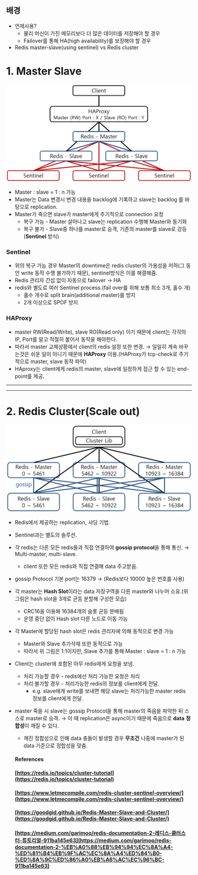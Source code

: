 ## 배경

- 언제사용?
    - 물리 머신이 가진 메모리보다 더 많은 데이터를 저장해야 할 경우
    - Failover를 통해 HA(high availability)를 보장해야 할 경우
- Redis master-slave(using sentinel) vs Redis cluster

# 1. Master Slave

<img src="./images/sentinel.png">

- Master : slave = 1 : n 가능
- Master는 Data 변경시 변경 내용을 backlog에 기록하고 slave는 backlog 를 바탕으로 replication.
- Master가 죽으면 slave가 master에게 주기적으로 connection 요청
    - 복구 가능 - Master 살아나고 slave는 replication 수행해 Master와 동기화
    - 복구 불가 - Slave중 하나를 master로 승격, 기존의 master를 slave로 강등(**Sentinel** 방식)

### Sentinel

- 위의 복구 가능 경우 Master의 downtime은 redis cluster의 가용성을 저하(그 동안 write 동작 수행 불가하기 때문), sentinel방식은 이를 해결해줌.
- Redis 관리자 간섭 없이 자동으로 failover → HA
- redis와 별도로 여러 Sentinel process.(fail over를 위해 보통 최소 3개, 홀수 개)
    - 홀수 개수로 split brain(additional master)를 방지
    - 2개 이상으로 SPOF 방지

### HAProxy

- master RW(Read/Write), slave RO(Read only) 이기 때문에 client는 각각의 IP, Port를 알고 적절히 붙어서 동작을 해야한다.
- 따라서 master 교체상황에서 client의 redis 설정 또한 변경. → 일일히 계속 바꾸는것은 쉬운 일이 아니기 때문에 **HAProxy** 이용.(HAProxy가 tcp-check로 주기적으로 master, slave 동작 파악)
- HAproxy는 client에게 redis의 master, slave에 일정하게 접근 할 수 있는 end-point를 제공.

---

---

# 2. Redis Cluster(Scale out)

<img src="./images/cluster.png">

- Redis에서 제공하는 replication, 샤딩 기법.

- Sentinel과는 별도의 솔루션.

- 각 redis는 다른 모든 redis들과 직접 연결하여 **gossip protocol**을 통해 통신. → Multi-master, multi-slave.
  
    - client 또한 모든 redis와 직접 연결해 data 주고받음.
    
- gossip Protocol 기본 port는 16379 → (Redis보다 10000 높은 번호를 사용)

- 각 master는 **Hash Slot**이라는 data 저장구역을 다른 master와 나누어 소유.(위 그림은 hash slot을 3개로 균등 분할해 구성한 모습)
    - CRC16을 이용해 16384개의 슬롯 균등 분배됨
    - 운영 중단 없이 Hash slot 다른 노드로 이동 가능
    
- 각 Master에 할당된 hash slot은 redis 관리자에 의해 동적으로 변경 가능
    - Master와 Slave 추가삭제 또한 동적으로 가능
    - 따라서 위 그림은 1:1이지만, Slave 추가를 통해 Master : slave = 1 : n 가능
    
- Client는 cluster에 포함된 아무 redis에게 요청을 보냄.
    - 처리 가능할 경우 - redis에선 처리 가능한 요청은 처리
    - 처리 불가할 경우 - 처리가능한 redis의 정보를 client에게 전달.
        - e.g. slave에게 write를 보내면 해당 slave는 처리가능한 master redis 정보를 client에게 전달.
    
- master 죽을 시 slave는 gossip Protocol을 통해 master의 죽음을 파악한 뒤 스스로 master로 승격. → 이 때 replication은 async이기 때문에 죽음으로 **data** **정합성**이 깨질 수 있다.
    - 깨진 정합성으로 인해 data 충돌이 발생할 경우 **무조건** 나중에 master가 된 data 기준으로 정합성을 맞춤.

    

    

    #### References

    #### [https://redis.io/topics/cluster-tutorial](https://redis.io/topics/cluster-tutorial)

    #### [https://www.letmecompile.com/redis-cluster-sentinel-overview/](https://www.letmecompile.com/redis-cluster-sentinel-overview/)
    
    #### [https://goodgid.github.io/Redis-Master-Slave-and-Cluster/](https://goodgid.github.io/Redis-Master-Slave-and-Cluster/)
    
    #### [https://medium.com/garimoo/redis-documentation-2-레디스-클러스터-튜토리얼-911ba145e63](https://medium.com/garimoo/redis-documentation-2-%EB%A0%88%EB%94%94%EC%8A%A4-%ED%81%B4%EB%9F%AC%EC%8A%A4%ED%84%B0-%ED%8A%9C%ED%86%A0%EB%A6%AC%EC%96%BC-911ba145e63)
